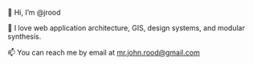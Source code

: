 👋 Hi, I’m @jrood

💞️ I love web application architecture, GIS, design systems, and modular synthesis.

📫 You can reach me by email at [mr.john.rood@gmail.com](mailto:mr.john.rood@gmail.com)
